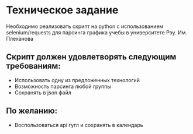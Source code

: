 # Техническое задание
Необходимо реализовать скрипт на python с использованием selenium/requests для парсинга графика учебы в университете Рэу. Им. Плеханова
## Скрипт должен удовлетворять следующим требованиям:
- Использовать одну из предложенных технологий
- Возможность парсинга любой группы
- Сохранять в json файл
## По желанию:
- Воспользоваться api гугл и сохранять в календарь

